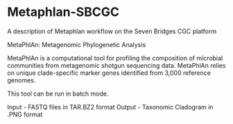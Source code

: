 # Metaphlan-SBCGC
A description of Metaphlan workflow on the Seven Bridges CGC platform

MetaPhlAn: Metagenomic Phylogenetic Analysis

MetaPhlAn is a computational tool for profiling the composition of microbial communities from metagenomic shotgun sequencing data. MetaPhlAn relies on unique clade-specific marker genes identified from 3,000 reference genomes.

This tool can be run in batch mode.

Input - FASTQ files in TAR.BZ2 format 
Output - Taxonomic Cladogram in .PNG format

